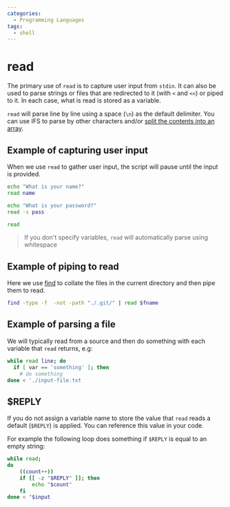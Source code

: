 ```yaml
---
categories:
  - Programming Languages
tags:
  - shell
---
```


# read

The primary use of `read` is to capture user input from `stdin`. It can also be used to parse strings or files that are redirected to it (with `<` and `<<`) or piped to it. In each case, what is read is stored as a variable.

`read` will parse line by line using a space (`\n`) as the default delimiter. You can use IFS to parse by other characters and/or [split the contents into an array](/Programming_Languages/Shell/Split_into_array.md).

## Example of capturing user input

When we use `read` to gather user input, the script will pause until the input is provided.

```bash
echo "What is your name?"
read name

echo "What is your password?"
read -s pass

read

```

> If you don't specify variables, `read` will automatically parse using whitespace

## Example of piping to read

Here we use [find](/Programming_Languages/Shell/Find.md) to collate the files in the current directory and then pipe them to read.

```bash
find -type -f  -not -path "./.git/" | read $fname
```

## Example of parsing a file

We will typically read from a source and then do something with each variable that `read` returns, e.g:

```bash
while read line; do
  if [ var == 'something' ]; then
    # do something
done < './input-file.txt
```

## $REPLY

If you do not assign a variable name to store the value that `read` reads a default (`$REPLY`) is applied. You can reference this value in your code.

For example the following loop does something if `$REPLY` is equal to an empty string:

```bash
while read;
do
    ((count++))
    if [[ -z "$REPLY" ]]; then
        echo "$count"
    fi
done < "$input
```
